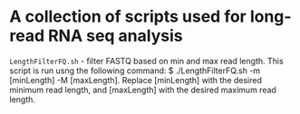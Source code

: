 # A collection of scripts used for long-read RNA seq analysis
`LengthFilterFQ.sh` - filter FASTQ based on min and max read length.
This script is run usng the following command: 
$ ./LengthFilterFQ.sh -m [minLength] -M [maxLength]. 
Replace [minLength] with the desired minimum read length, and [maxLength] with the desired maximum read length.
